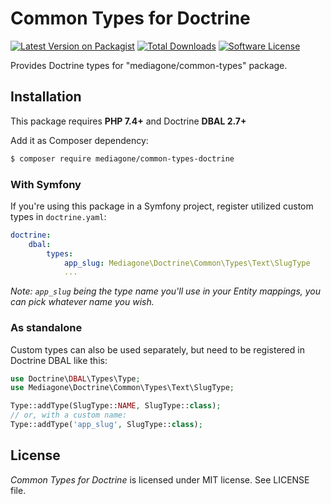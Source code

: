 # Common Types for  Doctrine

[![Latest Version on Packagist][ico-version]][link-packagist]
[![Total Downloads][ico-downloads]][link-downloads]
[![Software License][ico-license]](LICENSE)

Provides Doctrine types for "mediagone/common-types" package.


## Installation
This package requires **PHP 7.4+** and Doctrine **DBAL 2.7+**

Add it as Composer dependency:
```sh
$ composer require mediagone/common-types-doctrine
```

### With Symfony
If you're using this package in a Symfony project, register utilized custom types in `doctrine.yaml`:
```yaml
doctrine:
    dbal:
        types:
            app_slug: Mediagone\Doctrine\Common\Types\Text\SlugType
            ...
```
_Note: `app_slug` being the type name you'll use in your Entity mappings, you can pick whatever name you wish._


### As standalone
Custom types can also be used separately, but need to be registered in Doctrine DBAL like this:
```php
use Doctrine\DBAL\Types\Type;
use Mediagone\Doctrine\Common\Types\Text\SlugType;

Type::addType(SlugType::NAME, SlugType::class);
// or, with a custom name:
Type::addType('app_slug', SlugType::class);
```



## License

_Common Types for Doctrine_ is licensed under MIT license. See LICENSE file.



[ico-version]: https://img.shields.io/packagist/v/mediagone/common-types-doctrine.svg
[ico-downloads]: https://img.shields.io/packagist/dt/mediagone/common-types-doctrine.svg
[ico-license]: https://img.shields.io/badge/license-MIT-brightgreen.svg

[link-packagist]: https://packagist.org/packages/mediagone/common-types-doctrine
[link-downloads]: https://packagist.org/packages/mediagone/common-types-doctrine
